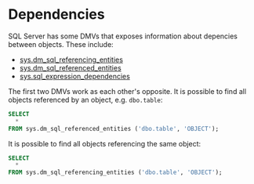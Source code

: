 # Dependencies

SQL Server has some DMVs that exposes information about depencies between objects. These include:

- [sys.dm_sql_referencing_entities](https://docs.microsoft.com/en-us/sql/relational-databases/system-dynamic-management-views/sys-dm-sql-referencing-entities-transact-sql?view=sql-server-ver16)
- [sys.dm_sql_referenced_entities](https://docs.microsoft.com/en-us/sql/relational-databases/system-dynamic-management-views/sys-dm-sql-referenced-entities-transact-sql?view=sql-server-ver16)
- [sys.sql_expression_dependencies](https://docs.microsoft.com/en-us/sql/relational-databases/system-catalog-views/sys-sql-expression-dependencies-transact-sql?view=sql-server-ver16)

The first two DMVs work as each other's opposite. It is possible to find all objects referenced by an object, e.g. `dbo.table`:

```sql
SELECT
  *
FROM sys.dm_sql_referenced_entities ('dbo.table', 'OBJECT');
```

It is possible to find all objects referencing the same object:

```sql
SELECT
  *
FROM sys.dm_sql_referencing_entities ('dbo.table', 'OBJECT');
```
